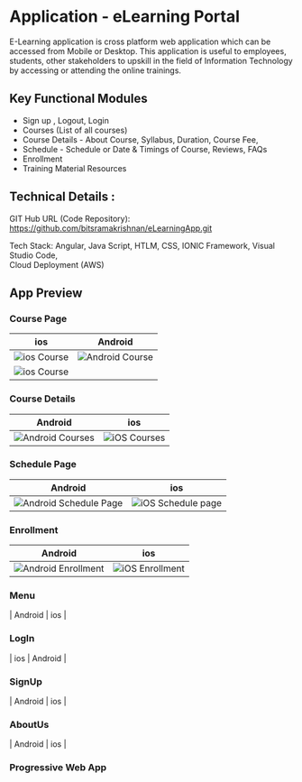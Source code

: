 # Application - eLearning Portal

E-Learning application is cross platform web application which can be accessed from Mobile or Desktop.
This application is useful to employees, students, other stakeholders to upskill in the field of 
Information Technology by accessing or attending the online trainings.

## Key Functional Modules

* Sign up , Logout, Login
* Courses (List of all courses)
* Course Details - About Course, Syllabus, Duration, Course Fee,
* Schedule - Schedule or Date & Timings of Course, Reviews, FAQs
* Enrollment
* Training Material Resources

## Technical Details :

GIT Hub URL (Code Repository): https://github.com/bitsramakrishnan/eLearningApp.git

Tech Stack:
	  Angular, Java Script, HTLM, CSS,
    IONIC Framework, Visual Studio Code,           
    Cloud Deployment (AWS) 

## App Preview

### Course Page

| ios  | Android  |
| -----------------| -----|
| ![ios Course](/resources/screenshots/ios-course.png) | ![Android Course](/resources/screenshots/android-course.jpeg) |
![ios Course](/resources/screenshots/ios-course2.png) |
### Course Details

| Android  | ios  |
| -----------------| -----|
| ![Android Courses](/resources/screenshots/android-course-details.jpeg) | ![iOS Courses](/resources/screenshots/ios-course-details1.png) |

### Schedule Page
| Android  | ios  |
| -----------------| -----|
| ![Android Schedule Page](/resources/screenshots/android-schedule.jpeg) | ![iOS Schedule page](/resources/screenshots/ios-course-schedule.png) |

### Enrollment

| Android  | ios  |
| -----------------| -----|
| ![Android Enrollment](/resources/screenshots/android-course-enroll.jpeg) | ![iOS Enrollment](/resources/screenshots/ios-sourse-enroll.png) |

### Menu
| Android  | ios  |

### LogIn
| ios  | Android  |

### SignUp
| Android  | ios  |

### AboutUs
| Android  | ios  |

### Progressive Web App

